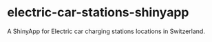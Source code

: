 # electric-car-stations-shinyapp
A ShinyApp for Electric car charging stations locations in Switzerland.
